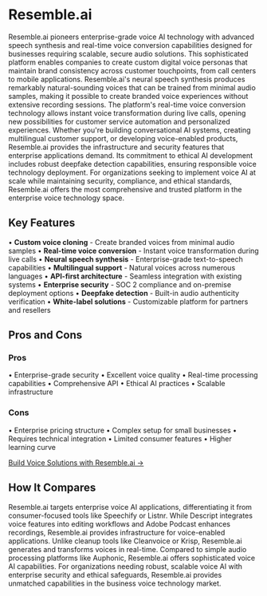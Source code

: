 # Resemble.ai

Resemble.ai pioneers enterprise-grade voice AI technology with advanced speech synthesis and real-time voice conversion capabilities designed for businesses requiring scalable, secure audio solutions. This sophisticated platform enables companies to create custom digital voice personas that maintain brand consistency across customer touchpoints, from call centers to mobile applications. Resemble.ai's neural speech synthesis produces remarkably natural-sounding voices that can be trained from minimal audio samples, making it possible to create branded voice experiences without extensive recording sessions. The platform's real-time voice conversion technology allows instant voice transformation during live calls, opening new possibilities for customer service automation and personalized experiences. Whether you're building conversational AI systems, creating multilingual customer support, or developing voice-enabled products, Resemble.ai provides the infrastructure and security features that enterprise applications demand. Its commitment to ethical AI development includes robust deepfake detection capabilities, ensuring responsible voice technology deployment. For organizations seeking to implement voice AI at scale while maintaining security, compliance, and ethical standards, Resemble.ai offers the most comprehensive and trusted platform in the enterprise voice technology space.

## Key Features

• **Custom voice cloning** - Create branded voices from minimal audio samples
• **Real-time voice conversion** - Instant voice transformation during live calls
• **Neural speech synthesis** - Enterprise-grade text-to-speech capabilities
• **Multilingual support** - Natural voices across numerous languages
• **API-first architecture** - Seamless integration with existing systems
• **Enterprise security** - SOC 2 compliance and on-premise deployment options
• **Deepfake detection** - Built-in audio authenticity verification
• **White-label solutions** - Customizable platform for partners and resellers

## Pros and Cons

### Pros
• Enterprise-grade security
• Excellent voice quality
• Real-time processing capabilities
• Comprehensive API
• Ethical AI practices
• Scalable infrastructure

### Cons
• Enterprise pricing structure
• Complex setup for small businesses
• Requires technical integration
• Limited consumer features
• Higher learning curve

[Build Voice Solutions with Resemble.ai →](https://www.resemble.ai)

## How It Compares

Resemble.ai targets enterprise voice AI applications, differentiating it from consumer-focused tools like Speechify or Listnr. While Descript integrates voice features into editing workflows and Adobe Podcast enhances recordings, Resemble.ai provides infrastructure for voice-enabled applications. Unlike cleanup tools like Cleanvoice or Krisp, Resemble.ai generates and transforms voices in real-time. Compared to simple audio processing platforms like Auphonic, Resemble.ai offers sophisticated voice AI capabilities. For organizations needing robust, scalable voice AI with enterprise security and ethical safeguards, Resemble.ai provides unmatched capabilities in the business voice technology market.
